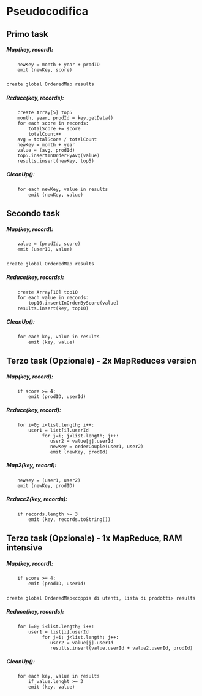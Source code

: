 # Pseudocodifica

## Primo task
##### Map(key, record):
        newKey = month + year + prodID
        emit (newKey, score)
#####
    create global OrderedMap results
##### Reduce(key, records):
        create Array[5] top5
        month, year, prodId = key.getData()
        for each score in records:
            totalScore += score
            totalCount++
        avg = totalScore / totalCount
        newKey = month + year
        value = (avg, prodId)
        top5.insertInOrderByAvg(value)
        results.insert(newKey, top5)
##### CleanUp():
        for each newKey, value in results
            emit (newKey, value)
      
## Secondo task
##### Map(key, record):
        value = (prodId, score)
        emit (userID, value)
#####
    create global OrderedMap results
##### Reduce(key, records):
        create Array[10] top10
        for each value in records:
            top10.insertInOrderByScore(value)
        results.insert(key, top10)
##### CleanUp():
        for each key, value in results
            emit (key, value)


## Terzo task (Opzionale) - 2x MapReduces version
##### Map(key, record):
        if score >= 4:
            emit (prodID, userId)
##### Reduce(key, record):
        for i=0; i<list.length; i++:
            user1 = list[i].userId
                 for j=i; j<list.length; j++:
                    user2 = value[j].userId
                    newKey = orderCouple(user1, user2)
                    emit (newKey, prodId)
##### Map2(key, record):
        newKey = (user1, user2)
        emit (newKey, prodID)
##### Reduce2(key, records):
        if records.length >= 3
            emit (key, records.toString())
            

## Terzo task (Opzionale) - 1x MapReduce, RAM intensive
##### Map(key, record):
        if score >= 4:
            emit (prodID, userId)
#####
    create global OrderedMap<coppia di utenti, lista di prodotti> results
##### Reduce(key, records):
        for i=0; i<list.length; i++:
            user1 = list[i].userId
                 for j=i; j<list.length; j++:
                    user2 = value[j].userId
                    results.insert(value.userId + value2.userId, prodId)
##### CleanUp():
        for each key, value in results
            if value.lenght >= 3
            emit (key, value)